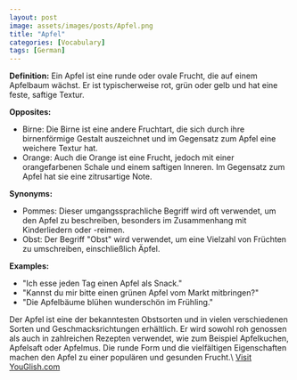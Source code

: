 ```yaml
---
layout: post
image: assets/images/posts/Apfel.png
title: "Apfel"
categories: [Vocabulary]
tags: [German]
---
```


**Definition:** 
Ein Apfel ist eine runde oder ovale Frucht, die auf einem Apfelbaum wächst. Er ist typischerweise rot, grün oder gelb und hat eine feste, saftige Textur.

**Opposites:**
- Birne: Die Birne ist eine andere Fruchtart, die sich durch ihre birnenförmige Gestalt auszeichnet und im Gegensatz zum Apfel eine weichere Textur hat.
- Orange: Auch die Orange ist eine Frucht, jedoch mit einer orangefarbenen Schale und einem saftigen Inneren. Im Gegensatz zum Apfel hat sie eine zitrusartige Note.

**Synonyms:**
- Pommes: Dieser umgangssprachliche Begriff wird oft verwendet, um den Apfel zu beschreiben, besonders im Zusammenhang mit Kinderliedern oder -reimen.
- Obst: Der Begriff "Obst" wird verwendet, um eine Vielzahl von Früchten zu umschreiben, einschließlich Äpfel.

**Examples:**
- "Ich esse jeden Tag einen Apfel als Snack."
- "Kannst du mir bitte einen grünen Apfel vom Markt mitbringen?"
- "Die Apfelbäume blühen wunderschön im Frühling."

Der Apfel ist eine der bekanntesten Obstsorten und in vielen verschiedenen Sorten und Geschmacksrichtungen erhältlich. Er wird sowohl roh genossen als auch in zahlreichen Rezepten verwendet, wie zum Beispiel Apfelkuchen, Apfelsaft oder Apfelmus. Die runde Form und die vielfältigen Eigenschaften machen den Apfel zu einer populären und gesunden Frucht.\ <a id="yg-widget-0" class="youglish-widget" data-query="Apfel" data-lang="german" data-components="8412" data-auto-start="0" data-bkg-color="theme_light" data-title="How%20to%20pronounce%20Apfel%20in%20German"  rel="nofollow" href="https://youglish.com">Visit YouGlish.com</a><script async src="https://youglish.com/public/emb/widget.js" charset="utf-8"></script>